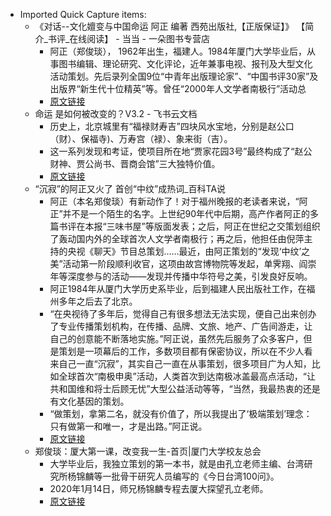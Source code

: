 - Imported Quick Capture items:
    - 《对话--文化嬗变与中国命运 阿正 编著 西苑出版社,【正版保证】》 【简介_书评_在线阅读】 - 当当 - 一朵图书专营店
        - 阿正（郑俊琰）， 1962年出生，福建人。1984年厦门大学毕业后，从事图书编辑、理论研究、文化评论，近年兼事电视、报刊及大型文化活动策划。先后录列全国9位“中青年出版理论家”、“中国书评30家”及出版界“新生代十位精英”等。曾任“2000年人文学者南极行”活动总
        - [原文链接](http://product.dangdang.com/11245093261.html)
    - ⁢​⁡⁣⁢​‌⁣⁢⁣‍​‌‬​‍⁣⁣⁢​⁢⁢‌​⁣‌⁤⁣‌⁣‌​‍‍⁡﻿​‬‌⁢⁢⁡​⁣⁤⁣﻿‌命运 是如何被改变的？V3.2 - 飞书云文档
        - 历史上，北京城里有“福禄财寿吉”四块风水宝地，分别是赵公口（财）、保福寺)、万寿宫（禄）、象来街（吉）。
        - 这一系列发现和考证，使项目所在地“贾家花园3号”最终构成了“赵公财神、贾公尚书、晋商会馆”三大独特价值。
        - [原文链接](https://thc4xpukay.feishu.cn/docx/HTf5dWp0WoJHPYxyssZctb3JnOd)
    - “沉寂”的阿正又火了 首创“中纹”成热词_百科TA说
        - 阿正（本名郑俊琰）有新动作了！对于福州晚报的老读者来说，“阿正”并不是一个陌生的名字。上世纪90年代中后期，高产作者阿正的多篇书评在本报“三味书屋”等版面发表；之后，阿正在世纪之交策划组织了轰动国内外的全球首次人文学者南极行；再之后，他担任由倪萍主持的央视《聊天》节目总策划……最近，由阿正策划的“发现‘中纹’之美”活动第一阶段顺利收官，这项由故宫博物院等发起，单霁翔、阎崇年等深度参与的活动——发现并传播中华符号之美，引发良好反响。
        - 阿正1984年从厦门大学历史系毕业，后到福建人民出版社工作，在福州多年之后去了北京。
        - “在央视待了多年后，觉得自己有很多想法无法实现，便自己出来创办了专业传播策划机构，在传播、品牌、文旅、地产、广告间游走，让自己的创意能不断落地实施。”阿正说，虽然先后服务了众多客户，但是策划是一项幕后的工作，多数项目都有保密协议，所以在不少人看来自己一直“沉寂”，其实自己一直在从事策划，很多项目广为人知，比如全球首次“南极申奥”活动，人类首次到达南极冰盖最高点活动，“让共和国维和将士后顾无忧”大型公益活动等等，“当然，我最热衷的还是有文化基因的策划。
        - “做策划，拿第二名，就没有价值了，所以我提出了‘极端策划’理念：只有做第一和唯一，才是出路。”阿正说。
        - [原文链接](https://wapbaike.baidu.com/tashuo/browse/content?id=15578b09464079c4aee6d3f8)
    - 郑俊琰：厦大第一课，改变我一生-首页|厦门大学校友总会
        - 大学毕业后，我独立策划的第一本书，就是由孔立老师主编、台湾研究所杨锦麟等一批骨干研究人员编写的《今日台湾100问》。
        - 2020年1月14日，师兄杨锦麟专程去厦大探望孔立老师。
        - [原文链接](https://alumni.xmu.edu.cn/info/1043/8461.htm)
